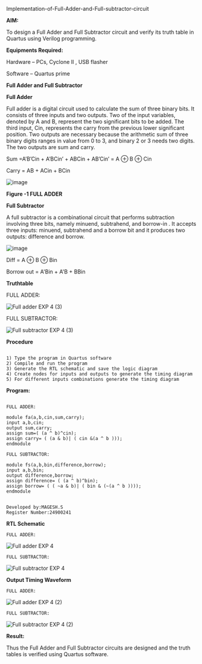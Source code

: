 Implementation-of-Full-Adder-and-Full-subtractor-circuit

**AIM:**

To design a Full Adder and Full Subtractor circuit and verify its truth table in Quartus using Verilog programming.

**Equipments Required:**

Hardware – PCs, Cyclone II , USB flasher

Software – Quartus prime

**Full Adder and Full Subtractor**

**Full Adder**

Full adder is a digital circuit used to calculate the sum of three binary bits. It consists of three inputs and two outputs. Two of the input variables, denoted by A and B, represent the two significant bits to be added. The third input, Cin, represents the carry from the previous lower significant position. Two outputs are necessary because the arithmetic sum of three binary digits ranges in value from 0 to 3, and binary 2 or 3 needs two digits. The two outputs are sum and carry.

Sum =A’B’Cin + A’BCin’ + ABCin + AB’Cin’ = A ⊕ B ⊕ Cin 

Carry = AB + ACin + BCin

![image](https://github.com/naavaneetha/FULL_ADDER_SUBTRACTOR/assets/154305477/0f30ba51-5ffb-4198-845f-18e054f675e7)

**Figure -1 FULL ADDER**

**Full Subtractor**

A full subtractor is a combinational circuit that performs subtraction involving three bits, namely minuend, subtrahend, and borrow-in . It accepts three inputs: minuend, subtrahend and a borrow bit and it produces two outputs: difference and borrow.

![image](https://github.com/naavaneetha/FULL_ADDER_SUBTRACTOR/assets/154305477/02b24f51-ab51-4304-9ad6-7b81ffc1ead5)

Diff = A ⊕ B ⊕ Bin 

Borrow out = A'Bin + A'B + BBin

**Truthtable**

FULL ADDER:


![Full adder EXP 4 (3)](https://github.com/user-attachments/assets/a8fa1a11-bf57-449d-8e36-ddcef46bd61d)


FULL SUBTRACTOR:


![Full subtractor EXP 4 (3)](https://github.com/user-attachments/assets/6f6e3352-31be-4fc8-97b3-76c39a9e097a)




**Procedure**

```

1) Type the program in Quartus software
2) Compile and run the program
3) Generate the RTL schematic and save the logic diagram
4) Create nodes for inputs and outputs to generate the timing diagram
5) For different inputs combinations generate the timing diagram

```

**Program:**

```

FULL ADDER:

module fa(a,b,cin,sum,carry);
input a,b,cin;
output sum,carry;
assign sum=( (a ^ b)^cin);
assign carry= ( (a & b)| ( cin &(a ^ b )));
endmodule

FULL SUBTRACTOR:

module fs(a,b,bin,difference,borrow);
input a,b,bin;
output difference,borrow;
assign difference= ( (a ^ b)^bin);
assign borrow= ( ( ~a & b)| ( bin & (~(a ^ b ))));
endmodule

```

```

Developed by:MAGESH.S
Register Number:24900241

```

**RTL Schematic**

```
FULL ADDER:

```

![Full adder EXP 4](https://github.com/user-attachments/assets/8a225dc4-7221-4fc3-bd03-79b4960c92b1)

```
FULL SUBTRACTOR:
```

![Full subtractor EXP 4](https://github.com/user-attachments/assets/51de4b6f-3e00-433d-a337-18a4f70280c2)


**Output Timing Waveform**

```
FULL ADDER:
```

![Full adder EXP 4 (2)](https://github.com/user-attachments/assets/9c077610-ba39-4925-8eab-14c9558e99b1)


```
FULL SUBTRACTOR:
```

![Full subtractor EXP 4 (2)](https://github.com/user-attachments/assets/acf81ac8-1c93-44e4-8585-617a49e9a414)


**Result:**

Thus the Full Adder and Full Subtractor circuits are designed and the truth tables is verified using Quartus software.



